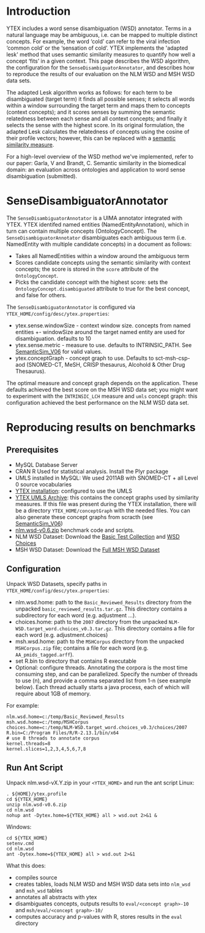 # Introduction #

YTEX includes a word sense disambiguation (WSD) annotator. Terms in a natural language may be ambiguous, i.e. can be mapped to multiple distinct concepts. For example, the word ‘cold’ can refer to the viral infection ‘common cold’ or the ‘sensation of cold’. YTEX implements the 'adapted lesk' method that uses semantic similarity measures to quantify how well a concept ‘fits’ in a given context.  This page describes the WSD algorithm, the configuration for the `SenseDisambiguatorAnnotator`, and describes how to reproduce the results of our evaluation on the NLM WSD and MSH WSD data sets.

The adapted Lesk algorithm works as follows: for each term to be disambiguated (target term) it finds all possible senses; it selects all words within a window surrounding the target term and maps them to concepts (context concepts); and it scores senses by summing the semantic relatedness between each sense and all context concepts; and finally it selects the sense with the highest score.  In its original formulation, the adapted Lesk calculates the relatedness of concepts using the cosine of their profile vectors; however, this can be replaced with a [semantic similarity measure](SemanticSim_V06.md).

For a high-level overview of the WSD method we've implemented, refer to our paper: Garla, V and Brandt, C. Semantic similarity in the biomedical domain: an evaluation across ontologies and application to word sense disambiguation (submitted).

# SenseDisambiguatorAnnotator #

The `SenseDisambiguatorAnnotator` is a UIMA annotator integrated with YTEX.  YTEX identifed named entities (NamedEntityAnnotation), which in turn can contain multiple concepts (OntologyConcept).  The `SenseDisambiguatorAnnotator` disambiguates each ambiguous term (i.e. NamedEntity with multiple candidate concepts) in a document as follows:
  * Takes all NamedEntities within a window around the ambiguous term
  * Scores candidate concepts using the semantic similarity with context concepts; the score is stored in the `score` attribute of the `OntologyConcept`.
  * Picks the candidate concept with the highest score: sets the `OntologyConcept.disambiguated` attribute to true for the best concept, and false for others.

The `SenseDisambiguatorAnnotator` is configured via `YTEX_HOME/config/desc/ytex.properties`:
  * ytex.sense.windowSize - context window size. concepts from named entities +- windowSize around the target named entity are used for disambiguation. defaults to 10
  * ytex.sense.metric - measure to use. defaults to INTRINSIC\_PATH.  See [SemanticSim\_V06](SemanticSim_V06.md) for valid values.
  * ytex.conceptGraph - concept graph to use.  Defaults to sct-msh-csp-aod (SNOMED-CT, MeSH, CRISP thesaurus, Alcohold & Other Drug Thesaurus).

The optimal measure and concept graph depends on the application.  These defaults achieved the best score on the MSH WSD data set; you might want to experiment with the `INTRINSIC_LCH` measure and `umls` concept graph: this configuration achieved the best performance on the NLM WSD data set.

# Reproducing results on benchmarks #
## Prerequisites ##
  * MySQL Database Server
  * CRAN R Used for statistical analysis.  Install the Plyr package
  * UMLS installed in MySQL: We used 2011AB with SNOMED-CT + all Level 0 source vocabularies
  * [YTEX installation](Installation_V06.md): configured to use the UMLS
  * [YTEX UMLS Archive](Installation_V06.md): this contains the concept graphs used by similarity measures.  If this file was present during the YTEX installation, there will be a directory `YTEX_HOME/conceptGraph` with the needed files.  You can also generate these concept graphs from scracth (see  [SemanticSim\_V06](SemanticSim_V06.md))
  * [nlm.wsd-v0.6.zip](http://code.google.com/p/ytex/downloads/list) benchmark code and scripts.
  * NLM WSD Dataset: Download the [Basic Test Collection](http://wsd.nlm.nih.gov/Restricted/downloads/basic_reviewed_results.tar.gz) and [WSD Choices](http://wsd.nlm.nih.gov/Collaborations/NLM-WSD.target_word.choices_v0.3.tar.gz)
  * MSH WSD Dataset: Download the [Full MSH WSD Dataset](http://wsd.nlm.nih.gov/Collaborations/MSHCorpus.zip)


## Configuration ##
Unpack WSD Datasets, specify paths in `YTEX_HOME/config/desc/ytex.properties`:
  * nlm.wsd.home: path to the `Basic_Reviewed_Results` directory from the unpacked `basic_reviewed_results.tar.gz`.  This directory contains a subdirectory for each word (e.g. adjustment ...).
  * choices.home: path to the `2007` directory from the unpacked `NLM-WSD.target_word.choices_v0.3.tar.gz`.  This directory contains a file for each word (e.g. adjustment.choices)
  * msh.wsd.home: path to the `MSHCorpus` directory from the unpacked `MSHCorpus.zip` file; contains a file for each word (e.g. `AA_pmids_tagged.arff`).
  * set R.bin to directory that contains R executable
  * Optional: configure threads.  Annotating the corpora is the most time consuming step, and can be parallelized.  Specify the number of threads to use (n), and provide a comma separated list from 1-n (see example below).  Each thread actually starts a java process, each of which will require about 1GB of memory.

For example:
```
nlm.wsd.home=c:/temp/Basic_Reviewed_Results
msh.wsd.home=c:/temp/MSHCorpus
choices.home=c:/temp/NLM-WSD.target_word.choices_v0.3/choices/2007
R.bin=C:/Program Files/R/R-2.13.1/bin/x64
# use 8 threads to annotate corpus
kernel.threads=8
kernel.slices=1,2,3,4,5,6,7,8
```

## Run Ant Script ##
Unpack nlm.wsd-vX.Y.zip in your `<YTEX_HOME>` and run the ant script
Linux:
```
. ${HOME}/ytex.profile
cd ${YTEX_HOME}
unzip nlm.wsd-v0.6.zip
cd nlm.wsd
nohup ant -Dytex.home=${YTEX_HOME} all > wsd.out 2>&1 &  
```
Windows:
```
cd ${YTEX_HOME}
setenv.cmd
cd nlm.wsd
ant -Dytex.home=${YTEX_HOME} all > wsd.out 2>&1 
```

What this does:
  * compiles source
  * creates tables, loads NLM WSD and MSH WSD data sets into `nlm_wsd` and `msh_wsd` tables
  * annotates all abstracts with ytex
  * disambiguates concepts, outputs results to `eval/<concept graph>-10` and  `msh/eval/<concept graph>-10/`
  * computes accuracy and p-values with R, stores results in the `eval` directory



